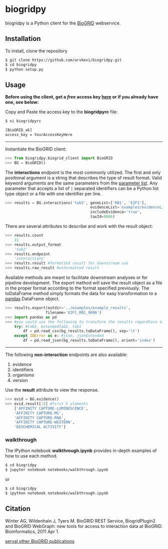 # biogridpy

biogridpy is a Python client for the [BioGRID](http://wiki.thebiogrid.org/doku.php/biogridrest) webservice.

## Installation

To install, clone the repository
```bash
$ git clone https://github.com/arvkevi/biogridpy.git
$ cd biogridpy
$ python setup.py
```

## Usage 


**Before using the client, get a *free* access key [here](http://webservice.thebiogrid.org/) or if you already have one, see below:**

Copy and Paste the access key to the **biogridpyrc** file:

```bash
$ vi biogridpyrc
```

```bash
[BioGRID_ak]
access_key = YourAccessKeyHere
```
---
Instantiate the BioGRID client:
```python
>>> from biogridpy.biogrid_client import BioGRID
>>> BG = BioGRID()
```

The **interactions** endpoint is the most commonly utilized.  The first and only positional argument is a string that describes the type of result format.  Valid keyword arguments are the same parameters from the [parameter list](http://wiki.thebiogrid.org/doku.php/biogridrest#list_of_parameters).  Any parameter that accepts a list of ```|``` separated identifiers can be a Python list type object or a file with one identifier per line.

```python
>>> results = BG.interactions('tab2', geneList=['RB1', 'E2F1'],
                                      evidenceList='examples/evidenceList.list',
                                      includeEvidence='true',
                                      taxId=9606)
```

There are several attributes to describe and work with the result object:
```python
>>> results.count
	11
>>> results.output_format
	'tab2'
>>> results.endpoint
	'interactions'
>>> results.result #formatted result for downstream use
>>> results.raw_result #unformatted result
```

Available methods are meant to facilitate downstream analyses or for pipeline development.
The export method will save the result object as a file in the proper format according to the format specified previously.  The toDataFrame method simply formats the data for easy transformation to a [pandas](http://pandas.pydata.org/) DataFrame object.

```python
>>> results.export(outdir='../examples/example_results', 
                  filename='E2F1_RB1_9606')
>>> import pandas as pd
>>> #you could use the following to transform the results regardless of type
	try: #tab2, extendedTab2, tab1
    	df = pd.read_csv(bg_results.toDataFrame(), sep='\t')
	except IOError as e: #json, jsonExtended
    	df = pd.read_json(bg_results.toDataFrame(), orient='index')
```

---
The following **non-interaction** endpoints are also available:

1. evidence
2. identifiers
3. organisms
4. version

Use the **result** attribute to view the response.
```python
>>> evid = BG.evidence()
>>> evid.result[:5] #first 5 elements
	['AFFINITY CAPTURE-LUMINESCENCE',
 	'AFFINITY CAPTURE-MS',
 	'AFFINITY CAPTURE-RNA',
 	'AFFINITY CAPTURE-WESTERN',
 	'BIOCHEMICAL ACTIVITY']
```

### walkthrough

The IPython notebook **walkthrough.ipynb** provides in-depth examples of how to use each method.

```bash
$ cd biogridpy
$ jupyter notebook notebooks/walkthrough.ipynb
```
or
```bash
$ cd biogridpy
$ ipython notebook notebooks/walkthrough.ipynb
```

## Citation
Winter AG, Wildenhain J, Tyers M. BioGRID REST Service, BiogridPlugin2 and BioGRID WebGraph: new tools for access to interaction data at BioGRID. Bioinformatics, 2011 Apr 1.

[serval other BioGRID publications](http://wiki.thebiogrid.org/doku.php/aboutus)
